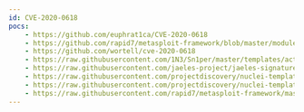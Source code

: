 ```yaml
---
id: CVE-2020-0618
pocs:
    - https://github.com/euphrat1ca/CVE-2020-0618
    - https://github.com/rapid7/metasploit-framework/blob/master/modules/exploits/windows/http/ssrs_navcorrector_viewstate.rb
    - https://github.com/wortell/cve-2020-0618
    - https://raw.githubusercontent.com/1N3/Sn1per/master/templates/active/CVE-2020-0618_-_Remote_Code_Execution_SQL_Server_Reporting_Services.sh
    - https://raw.githubusercontent.com/jaeles-project/jaeles-signatures/master/cves/sql-srs-rce-cve-2020-0618.yaml
    - https://raw.githubusercontent.com/projectdiscovery/nuclei-templates/master/cves/CVE-2020-0618.yaml
    - https://raw.githubusercontent.com/projectdiscovery/nuclei-templates/master/cves/cve-2020-0618.yaml
    - https://raw.githubusercontent.com/rapid7/metasploit-framework/master/modules/exploits/windows/http/ssrs_navcorrector_viewstate.rb
---
```

